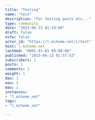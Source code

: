 ```yaml
---
title: "Testing" 
name: "test"
description: "For testing posts etc..."
type: community
date: "2023-06-23 01:19:09"
draft: false
nsfw: false
actor_id: "https://l.mchome.net/c/test"
host: l.mchome.net
lastmod: "0001-01-01 00:00:00"
published: "2023-06-13 01:57:53"
subscribers: 1
posts: 1
comments: 1
weight: 1
dau: 1
wau: 2
mau: 2
instances:
- "l_mchome_net"
tags: 
- "l_mchome_net"

---
```

